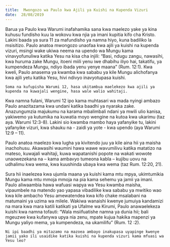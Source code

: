 ```yaml
---
title:  Mwongozo wa Paulo kwa Ajili ya Kuishi na Kupenda Vizuri
date:  28/08/2019
---
```


Barua ya Paulo kwa Warumi inafahamika sana kwa maelezo yake ya kina kuhusu fundisho kuu la wokovu kwa njia ya imani kupitia kifo cha Kristo. Lakini baada ya sura 11 za mafundisho ya namna hiyo, kuna badiliko la msisitizo. Paulo anatoa mwongozo unaofaa kwa ajili ya kuishi na kupenda vizuri, msingi wake ukiwa neema na upendo wa Mungu kama vinavyofunuliwa katika Yesu na kisa cha injili: “Basi, ndugu zangu, nawasihi, kwa huruma zake Mungu, itoeni miili yenu iwe dhabihu iliyo hai, takatifu, ya kumpendeza Mungu, ndiyo ibada yenu yenye maana” (Rum. 12:1). Kwa kweli, Paulo anasema ya kwamba kwa sababu ya kile Mungu alichofanya kwa ajili yetu katika Yesu, hivi ndivyo inavyotupasa kuishi.

`Soma na kufupisha Warumi 12, hasa ukitambua maelekezo kwa ajili ya kupenda na kuwajali wengine, hasa wale walio wahitaji.`

Kwa namna fulani, Warumi 12 ipo kama muhtasari wa mada nyingi ambazo Paulo anazitazama kwa undani katika baadhi ya nyaraka zake. Anazungumzia majukumu na karama mbalimbali ndani ya mwili ulio kanisa, yakiwemo ya kutumika na kuwatia moyo wengine na kutoa kwa ukarimu (taz aya. Warumi 12:3-8). Lakini sio kwamba mambo haya yafanyike tu, lakini yafanyike vizuri, kwa shauku na - zaidi ya yote - kwa upendo (aya Warumi 12:9 – 11).

Paulo anatoa maelezo kwa lugha ya kivitendo juu ya kile aina hii ya maisha inachohusu. Akawasihi waumini hawa wawe wavumilivu katika matatizo na mateso, kuwajali wahitaji, kuwa wapatanishi popote na wakati wowote unaowezekana na – kama ambavyo tumeona kabla – kujibu uovu na udhalimu kwa wema, kwa kuushinda ubaya kwa wema (taz Rum. 12:20, 21).

Sura hii inaelezea kwa ujumla maana ya kuishi kama mtu mpya, ukimtumikia Mungu kama mtu mmoja mmoja na pia kama sehemu ya jamii ya imani. Paulo aliwaambia hawa wafuasi wapya wa Yesu kwamba maisha, vipaumbele na matendo yao yapasa vibadilike kwa sababu ya mwitiko wao kwa kile ambacho Yesu amewatendea kwa kifo chake msalabani na matumaini ya uzima wa milele. Wakiwa wanaishi kwenye jumuiya kandamizi na mara kwa mara katili katikati ya Ufalme wa Kirumi, Paulo anawaelekeza kuishi kwa namna tofauti: “Wala msiifuatishe namna ya dunia hii; bali mgeuzwe kwa kufanywa upya nia zenu, mpate kujua hakika mapenzi ya Mungu yaliyo mema, ya kumpendeza, na ukamilifu” (Rum. 12 :2).

`Ni ipi baadhi ya mitazamo na mazoea ambayo inakupasa uyapinge kwenye jamii yako ili usaidike katika kuishi na kupenda vizuri kama mfuasi wa Yesu leo?`